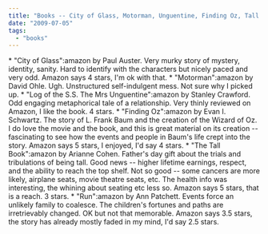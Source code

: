 ```yaml
---
title: "Books -- City of Glass, Motorman, Unguentine, Finding Oz, Tall Book, Run"
date: "2009-07-05"
tags: 
  - "books"
---
```


\* "City of Glass":amazon by Paul Auster. Very murky story of mystery, identity, sanity. Hard to identify with the characters but nicely paced and very odd. Amazon says 4 stars, I'm ok with that. \* "Motorman":amazon by David Ohle. Ugh. Unstructured self-indulgent mess. Not sure why I picked up. \* "Log of the S.S. The Mrs Unguentine":amazon by Stanley Crawford. Odd engaging metaphorical tale of a relationship. Very thinly reviewed on Amazon, I like the book. 4 stars. \* "Finding Oz":amazon by Evan I. Schwartz. The story of L. Frank Baum and the creation of the Wizard of Oz. I do love the movie and the book, and this is great material on its creation -- fascinating to see how the events and people in Baum's life crept into the story. Amazon says 5 stars, I enjoyed, I'd say 4 stars. \* "The Tall Book":amazon by Arianne Cohen. Father's day gift about the trials and tribulations of being tall. Good news -- higher lifetime earnings, respect, and the ability to reach the top shelf. Not so good -- some cancers are more likely, airplane seats, movie theatre seats, etc. The health info was interesting, the whining about seating etc less so. Amazon says 5 stars, that is a reach. 3 stars. \* "Run":amazon by Ann Patchett. Events force an unlikely family to coalesce. The children's fortunes and paths are irretrievably changed. OK but not that memorable. Amazon says 3.5 stars, the story has already mostly faded in my mind, I'd say 2.5 stars.
